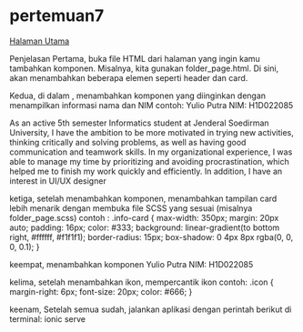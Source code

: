 # pertemuan7

[Halaman Utama](yulio.png)

Penjelasan
Pertama, buka file HTML dari halaman yang ingin kamu tambahkan komponen. Misalnya, kita gunakan folder_page.html. Di sini, akan menambahkan beberapa elemen seperti header dan card.

Kedua, di dalam <ion-content>, menambahkan komponen yang diinginkan dengan menampilkan informasi nama dan NIM
contoh:
 <ion-card-header>
    <ion-card-title class="card-title">
      <ion-icon name="person-circle-outline" class="icon"></ion-icon>
      Yulio Putra
    </ion-card-title>
    <ion-card-subtitle class="card-subtitle">
      <ion-icon name="school-outline" class="icon"></ion-icon>
      NIM: H1D022085
    </ion-card-subtitle>
  </ion-card-header>
  <ion-card-content>
    <p>As an active 5th semester Informatics student at Jenderal Soedirman University, I have the ambition to be more 
      motivated in trying new activities, thinking critically and solving problems, as well as having good 
      communication and teamwork skills. In my organizational experience, I was able to manage my time by 
      prioritizing and avoiding procrastination, which helped me to finish my work quickly and efficiently. In addition, 
      I have an interest in UI/UX designer</p>
  </ion-card-content>

ketiga, setelah menambahkan komponen, menambahkan tampilan card lebih menarik dengan membuka file SCSS yang sesuai (misalnya folder_page.scss) contoh :
.info-card {
  max-width: 350px;
  margin: 20px auto;
  padding: 16px;
  color: #333;
  background: linear-gradient(to bottom right, #ffffff, #f1f1f1);
  border-radius: 15px;
  box-shadow: 0 4px 8px rgba(0, 0, 0, 0.1);
}

keempat, menambahkan komponen <ion-icon>
<ion-card-title class="card-title">
      <ion-icon name="person-circle-outline" class="icon"></ion-icon>
      Yulio Putra
    </ion-card-title>
    <ion-card-subtitle class="card-subtitle">
      <ion-icon name="school-outline" class="icon"></ion-icon>
      NIM: H1D022085
    </ion-card-subtitle>

kelima, setelah menambahkan ikon, mempercantik ikon
contoh:
 .icon {
      margin-right: 6px;
      font-size: 20px;
      color: #666;
    }
  
keenam, Setelah semua sudah, jalankan aplikasi dengan perintah berikut di terminal:
ionic serve




